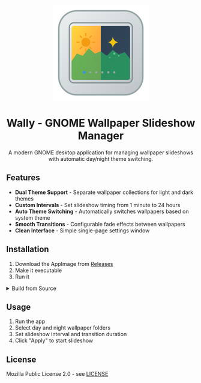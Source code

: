 <div align="center">

![Wally Icon](data/icons/scalable/apps/com.qomarhsn.wally.svg)

# Wally - GNOME Wallpaper Slideshow Manager

A modern GNOME desktop application for managing wallpaper slideshows with automatic day/night theme switching.

</div>

## Features

- **Dual Theme Support** - Separate wallpaper collections for light and dark themes
- **Custom Intervals** - Set slideshow timing from 1 minute to 24 hours
- **Auto Theme Switching** - Automatically switches wallpapers based on system theme
- **Smooth Transitions** - Configurable fade effects between wallpapers
- **Clean Interface** - Simple single-page settings window

## Installation

1. Download the AppImage from [Releases](https://github.com/qomarhsn/wally/releases)
2. Make it executable
3. Run it

<details>
<summary>Build from Source</summary>

### Dependencies

**Ubuntu/Debian:**
```bash
sudo apt install build-essential meson ninja-build pkg-config libgtk-4-dev libadwaita-1-dev
```

**Fedora:**
```bash
sudo dnf install gcc-c++ meson ninja-build pkg-config gtk4-devel libadwaita-devel
```

**Arch Linux:**
```bash
sudo pacman -S base-devel meson ninja pkg-config gtk4 libadwaita
```

### Build
```bash
git clone https://github.com/qomarhsn/wally.git
cd wally
meson setup builddir
meson compile -C builddir
sudo meson install -C builddir
sudo glib-compile-schemas /usr/local/share/glib-2.0/schemas/
```

</details>


## Usage

1. Run the app
2. Select day and night wallpaper folders
3. Set slideshow interval and transition duration
4. Click "Apply" to start slideshow


## License

Mozilla Public License 2.0 - see [LICENSE](LICENSE)
